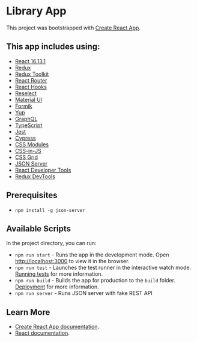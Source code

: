 # Library App

This project was bootstrapped with [Create React App](https://github.com/facebook/create-react-app).

## This app includes using:

* [React 16.13.1](https://reactjs.org/)
* [Redux](https://github.com/reduxjs/react-redux)
* [Redux Toolkit](https://redux-toolkit.js.org/)
* [React Router](https://reacttraining.com/react-router/web/guides/quick-start)
* [React Hooks](https://reactjs.org/docs/hooks-reference.html)
* [Reselect](https://github.com/reduxjs/reselect)
* [Material UI](https://github.com/mui-org/material-ui)
* [Formik](https://jaredpalmer.com/formik/)
* [Yup](https://www.npmjs.com/package/yup)
* [GraphQL](https://graphql.org/)
* [TypeScript](https://www.typescriptlang.org/docs/handbook/react-&-webpack.html)
* [Jest](https://create-react-app.dev/docs/running-tests/)
* [Cypress](https://www.cypress.io/)
* [CSS Modules](https://create-react-app.dev/docs/adding-a-css-modules-stylesheet/)
* [CSS-in-JS](https://en.wikipedia.org/wiki/CSS-in-JS)
* [CSS Grid](https://css-tricks.com/snippets/css/complete-guide-grid/)
* [JSON Server](https://www.npmjs.com/package/json-server)
* [React Developer Tools](https://chrome.google.com/webstore/detail/react-developer-tools/fmkadmapgofadopljbjfkapdkoienihi?hl=en)
* [Redux DevTools](https://chrome.google.com/webstore/detail/redux-devtools/lmhkpmbekcpmknklioeibfkpmmfibljd?hl=en)

## Prerequisites

* `npm install -g json-server`

## Available Scripts

In the project directory, you can run:

* `npm run start` - Runs the app in the development mode. Open [http://localhost:3000](http://localhost:3000) to view it in the browser.
* `npm run test` - Launches the test runner in the interactive watch mode. [Running tests](https://facebook.github.io/create-react-app/docs/running-tests) for more information.
* `npm run build` - Builds the app for production to the `build` folder. [Deployment](https://facebook.github.io/create-react-app/docs/deployment) for more information.
* `npm run server` - Runs JSON server with fake REST API

## Learn More

* [Create React App documentation](https://facebook.github.io/create-react-app/docs/getting-started).
* [React documentation](https://reactjs.org/).
